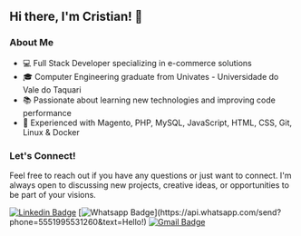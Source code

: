 ## Hi there, I'm Cristian! 👋

### About Me
- 💻 Full Stack Developer specializing in e-commerce solutions
- 🎓 Computer Engineering graduate from Univates - Universidade do Vale do Taquari
- 📚 Passionate about learning new technologies and improving code performance
- 💼 Experienced with Magento, PHP, MySQL, JavaScript, HTML, CSS, Git, Linux & Docker

### Let's Connect!

Feel free to reach out if you have any questions or just want to connect. I'm always open to discussing new projects, creative ideas, or opportunities to be part of your visions.

[![Linkedin Badge](https://img.shields.io/badge/-LinkedIn-blue?style=flat-square&logo=Linkedin&logoColor=white&link=https://www.linkedin.com/in/cristian-scheid/)](https://www.linkedin.com/in/cristian-scheid/)
[![Whatsapp Badge](https://img.shields.io/badge/-Whatsapp-4CA143?style=flat-square&labelColor=4CA143&logo=whatsapp&logoColor=white&link=https://api.whatsapp.com/send?phone=5551995531260&text=Hello!)](https://api.whatsapp.com/send?phone=5551995531260&text=Hello!)
[![Gmail Badge](https://img.shields.io/badge/-Gmail-c14438?style=flat-square&logo=Gmail&logoColor=white&link=mailto:cristianscheid@gmail.com)](mailto:cristianscheid@gmail.com)
